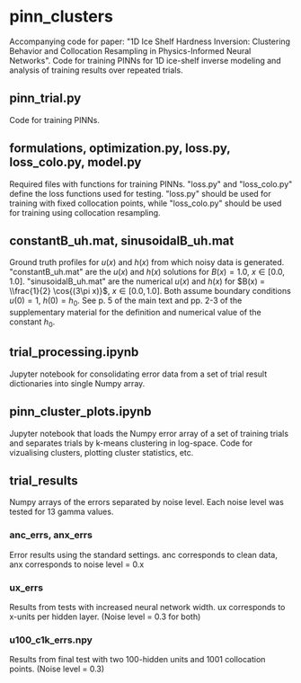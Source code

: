 # pinn_clusters
Accompanying code for paper: "1D Ice Shelf Hardness Inversion: Clustering Behavior and Collocation Resampling in
Physics-Informed Neural Networks". Code for training PINNs for 1D ice-shelf inverse modeling and analysis of training results over repeated trials.

## pinn_trial.py
Code for training PINNs.

## formulations, optimization.py, loss.py, loss_colo.py, model.py
Required files with functions for training PINNs. "loss.py" and "loss_colo.py" define the loss functions used for testing. "loss.py" should be used for training with fixed collocation points, while "loss_colo.py" should be used for training using collocation resampling.

## constantB_uh.mat, sinusoidalB_uh.mat
Ground truth profiles for $u(x)$ and $h(x)$ from which noisy data is generated. "constantB_uh.mat" are the $u(x)$ and $h(x)$ solutions for $B(x) = 1.0$, $x \in [0.0,1.0]$. "sinusoidalB_uh.mat" are the numerical $u(x)$ and $h(x)$ for $B(x) = \\frac{1}{2} \cos{(3\pi x)}$, $x \in [0.0,1.0]$. Both assume boundary conditions $u(0) = 1$, $h(0) = h_0$. See p. 5 of the main text and pp. 2-3 of the supplementary material for the definition and numerical value of the constant $h_0.$

## trial_processing.ipynb
Jupyter notebook for consolidating error data from a set of trial result dictionaries into single Numpy array.

## pinn_cluster_plots.ipynb
Jupyter notebook that loads the Numpy error array of a set of training trials and separates trials by k-means clustering in log-space. Code for vizualising clusters, plotting cluster statistics, etc.

## trial_results
Numpy arrays of the errors separated by noise level. Each noise level was tested for 13 gamma values.
### anc_errs, anx_errs
Error results using the standard settings. anc corresponds to clean data, anx corresponds to noise level = 0.x
### ux_errs
Results from tests with increased neural network width. ux corresponds to x-units per hidden layer. (Noise level = 0.3 for both)
### u100_c1k_errs.npy
Results from final test with two 100-hidden units and 1001 collocation points. (Noise level = 0.3)

